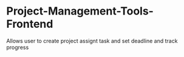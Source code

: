 # Project-Management-Tools-Frontend
Allows user to create project assignt task and set deadline and track progress
